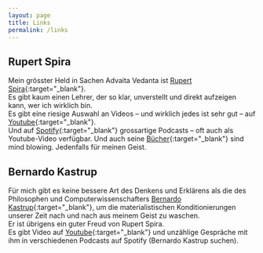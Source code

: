 ```yaml
---
layout: page
title: Links
permalink: /links
---
```


## Rupert Spira
Mein grösster Held in Sachen Advaita Vedanta ist [Rupert Spira](https://rupertspira.com){:target="_blank"}.  
Es gibt kaum einen Lehrer, der so klar, unverstellt und direkt aufzeigen kann, wer ich wirklich bin.  
Es gibt eine riesige Auswahl an Videos – und wirklich jedes ist sehr gut – auf [Youtube](https://www.youtube.com/@rupertspira){:target="_blank"}.  
Und auf [Spotify](https://open.spotify.com/show/3EdAaXLEeLeJD7yGxzDFDz?si=949f5c627c6e4c7d){:target="_blank"} grossartige Podcasts – oft auch als Youtube-Video verfügbar.
Und auch seine [Bücher](https://rupertspira.com/store){:target="_blank"} sind mind blowing. Jedenfalls für meinen Geist.

## Bernardo Kastrup
Für mich gibt es keine bessere Art des Denkens und Erklärens als die des Philosophen und Computerwissenschafters [Bernardo Kastrup](https://www.bernardokastrup.com){:target="_blank"}, um die materialistischen Konditionierungen unserer Zeit nach und nach aus meinem Geist zu waschen.  
Er ist übrigens ein guter Freud von Rupert Spira.  
Es gibt Video auf [Youtube](https://www.youtube.com/@bernardokastrup){:target="_blank"} und unzählige Gespräche mit ihm in verschiedenen Podcasts auf Spotify (Bernardo Kastrup suchen).